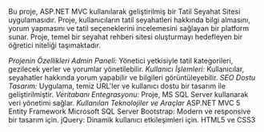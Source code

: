Bu proje, ASP.NET MVC  kullanılarak geliştirilmiş bir Tatil Seyahat Sitesi uygulamasıdır. Proje, kullanıcıların tatil seyahatleri hakkında bilgi almasını,
yorum yapmasını ve tatil seçeneklerini incelemesini sağlayan bir platform sunar. Proje, temel bir seyahat rehberi sitesi oluşturmayı hedefleyen bir öğretici niteliği taşımaktadır.

*Projenin Özellikleri*
*Admin Paneli:* Yönetici yetkisiyle tatil kategorileri, gezilecek yerler ve yorumlar yönetilebilir.
*Kullanıcı İşlemleri:* Kullanıcılar, seyahatler hakkında yorum yapabilir ve bilgileri görüntüleyebilir.
*SEO Dostu Tasarım:* Uygulama, temiz URL'ler ve kullanıcı dostu bir tasarım ile geliştirilmiştir.
*Veritabanı Entegrasyonu:* Proje, MS SQL Server kullanarak veri yönetimi sağlar.
*Kullanılan Teknolojiler ve Araçlar*
ASP.NET MVC 5
Entity Framework
Microsoft SQL Server
Bootstrap: Modern ve responsive bir tasarım için.
jQuery: Dinamik kullanıcı etkileşimleri için.
HTML5 ve CSS3
